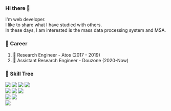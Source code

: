 
### Hi there 👋

I'm web developer.<br/>
I like to share what I have studied with others.<br/>
In these days, I am interested is the mass data processing system and MSA.


### 🌟 Career
1. 🐣 Research Engineer - Atos (2017 - 2019)
2. 🐥 Assistant Research Engineer - Douzone (2020-Now)

### 🌱 Skill Tree
<img src="https://img.shields.io/badge/Java12-★★★★☆-007396?style=plastic-square&logo=Java&logoColor=white"/> <img src="https://img.shields.io/badge/Spring-★★★★☆-6DB33F?style=plastic-square&logo=Spring&logoColor=white"/> <img src="https://img.shields.io/badge/Hibernate-★★★★☆-59666C?style=plastic-square&logo=Hibernate&logoColor=white"/>
<img src="https://img.shields.io/badge/Go-★★★☆☆-00ADD8?style=plastic-square&logo=Go&logoColor=white"/> <br/>
<img src="https://img.shields.io/badge/Redis-★★★☆☆-007396?style=plastic-square&logo=Redis&logoColor=white"/> <img src="https://img.shields.io/badge/PostgreSQL-★★★★☆-336791?style=plastic-square&logo=PostgreSQL&logoColor=white"/> <img src="https://img.shields.io/badge/Oracle-★★★★☆-F80000?style=plastic-square&logo=Oracle&logoColor=white"/> <br/>
<img src="https://img.shields.io/badge/Javascript-★★★☆☆-F7DF1E?style=plastic-square&logo=JavaScript&logoColor=white"/> <img src="https://img.shields.io/badge/React-★★★☆☆-61DAFB?style=plastic-square&logo=React&logoColor=white"/> <br/>
<img src="https://img.shields.io/badge/Kafak-★★★☆☆-231F20?style=plastic-square&logo=Apache Kafka&logoColor=white"/>

<!--
**DevQabs/DevQabs** is a ✨ _special_ ✨ repository because its `README.md` (this file) appears on your GitHub profile.

Here are some ideas to get you started:

- 🔭 I’m currently working on ...
- 🌱 I’m currently learning ...
- 👯 I’m looking to collaborate on ...
- 🤔 I’m looking for help with ...
- 💬 Ask me about ...
- 📫 How to reach me: ...
- 😄 Pronouns: ...
- ⚡ Fun fact: ...
-->
